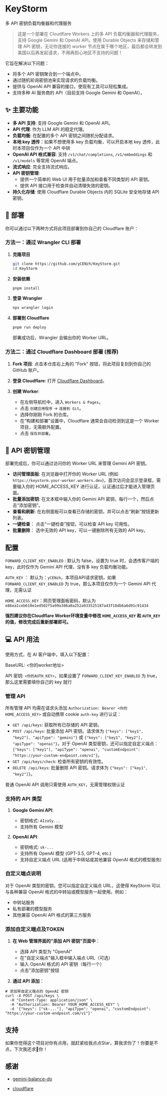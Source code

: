 # KeyStorm
多 API 密钥负载均衡器和代理服务

> 这是一个部署在 Cloudflare Workers 上的多 API 负载均衡器和代理服务，支持 Google Gemini 和 OpenAI API。使用 Durable Objects 来存储和管理 API 密钥，无论你连接的 worker 节点在属于哪个地区，最后都会转发到美国以后再发起请求，不用再担心地区不支持的问题！

它旨在解决以下问题：
*   将多个 API 密钥聚合到一个端点中。
*   通过随机轮询密钥池来实现请求的负载均衡。
*   提供与 OpenAI API 兼容的接口，使现有工具可以轻松集成。
*   支持多种 AI 服务商的 API（目前支持 Google Gemini 和 OpenAI）。

## ✨ 主要功能

*   **多 API 支持**: 支持 Google Gemini 和 OpenAI API。
*   **API 代理**: 作为 LLM API 的稳定代理。
*   **负载均衡**: 在配置的多个 API 密钥之间随机分配请求。
*   **本地 key 透传**：如果不想使用多 key 负载均衡，可以开启本地 key 透传，此时本项目仅作为一个 API 中转
*   **OpenAI API 格式兼容**: 支持 `/v1/chat/completions`, `/v1/embeddings` 和 `/v1/models` 等常用 OpenAI 端点。
*   **流式响应**: 完全支持流式响应。
*   **API 密钥管理**:
    *   提供一个简单的 Web UI 用于批量添加和查看不同类型的 API 密钥。
    *   提供 API 接口用于检查并自动清理失效的密钥。
*   **持久化存储**: 使用 Cloudflare Durable Objects 内的 SQLite 安全地存储 API 密钥。

## 🚀 部署

你可以通过以下两种方式将此项目部署到你自己的 Cloudflare 账户：

### 方法一：通过 Wrangler CLI 部署

1.  **克隆项目**
    ```bash
    git clone https://github.com/yCENzh/KeyStorm.git
    cd KeyStorm
    ```

2.  **安装依赖**
    ```bash
    pnpm install
    ```

3.  **登录 Wrangler**
    ```bash
    npx wrangler login
    ```

4.  **部署到 Cloudflare**
    ```bash
    pnpm run deploy
    ```
    部署成功后，Wrangler 会输出你的 Worker URL。

### 方法二：通过 Cloudflare Dashboard 部署 (推荐)

1.  **Fork 项目**: 点击本仓库右上角的 "Fork" 按钮，将此项目复刻到你自己的 GitHub 账户。

2.  **登录 Cloudflare**: 打开 [Cloudflare Dashboard](https://dash.cloudflare.com/)。

3.  **创建 Worker**:
    *   在左侧导航栏中，进入 `Workers & Pages`。
    *   点击 `创建应用程序` -> `连接到 Git`。
    *   选择你刚刚 Fork 的仓库。
    *   在“构建和部署”设置中，Cloudflare 通常会自动检测到这是一个 Worker 项目，无需额外配置。
    *   点击 `保存并部署`。

## 🔑 API 密钥管理

部署完成后，你可以通过访问你的 Worker URL 来管理 Gemini API 密钥。

*   **访问管理面板**: 在浏览器中打开你的 Worker URL (例如 `https://keystorm.your-worker.workers.dev`)，首次访问会显示登录框，需要输入你的 HOME_ACCESS_KEY 进行认证，认证通过后才能进入管理页面。
*   **批量添加密钥**: 在文本框中输入你的 Gemini API 密钥，每行一个，然后点击“添加密钥”。
*   **查看和刷新**: 在右侧面板可以查看已存储的密钥，并可以点击“刷新”按钮更新列表。
*   **一键检查**： 点击“一键检查”按钮，可以检查 API key 可用性。
*   **批量删除**： 选中无效的 API key，可以一键删除所有无效的 API key。

## 配置

`FORWARD_CLIENT_KEY_ENABLED` : 默认为 false，设置为 true 时，会透传客户端的 key，此时仅作为 Gemini API 代理，没有多 key 负载均衡功能。

`AUTH_KEY` ： 默认为：`yCENzh`，本项目API请求密钥，如果 `FORWARD_CLIENT_KEY_ENABLED` 为 true，那么本项目仅作为一个 Gemini API 代理，无需认证

`HOME_ACCESS_KEY`：网页管理面板密码，默认为 `e86ea1ceb610e1ed502f5a99a386a0a252a933525187a43f18db6a6d91c91434`

**强烈建议你在Cloudflare Worker环境变量中修改 `HOME_ACCESS_KEY` 和 `AUTH_KEY` 的值，修改完成后重新部署即可。**

## 💻 API 用法

使用方式，在 AI 客户端中，填入以下配置：

BaseURL: <你的worker地址>

API 密钥: `<你的AUTH_KEY>`，如果设置了 `FORWARD_CLIENT_KEY_ENABLED` 为 true，那么这里需要填你自己的 key 就行

### 管理 API

所有管理 API 均需在请求头添加 `Authorization: Bearer <你的HOME_ACCESS_KEY>` 或自动携带 cookie `auth-key` 进行认证：

*   `GET /api/keys`: 获取所有已存储的 API 密钥。
*   `POST /api/keys`: 批量添加 API 密钥。请求体为 `{"keys": ["key1", "key2"], "apiType": "gemini"}` 或 `{"keys": ["key1", "key2"], "apiType": "openai"}`。对于 OpenAI 类型密钥，还可以指定自定义端点：`{"keys": ["key1"], "apiType": "openai", "customEndpoint": "https://your-custom-endpoint.com/v1"}`。
*   `GET /api/keys/check`: 检查所有密钥的有效性。
*   `DELETE /api/keys`: 批量删除 API 密钥。请求体为 `{"keys": ["key1", "key2"]}`。

普通 OpenAI API 调用只需使用 `AUTH_KEY`，无需管理权限认证

### 支持的 API 类型

1. **Google Gemini API**:
   - 密钥格式: `AIzaSy...`
   - 支持所有 Gemini 模型

2. **OpenAI API**:
   - 密钥格式: `sk-...`
   - 支持所有 OpenAI 模型 (GPT-3.5, GPT-4, etc.)
   - 支持自定义端点 URL (适用于中转站或其他兼容 OpenAI 格式的模型服务)

### 自定义端点说明

对于 OpenAI 类型的密钥，您可以指定自定义端点 URL，这使得 KeyStorm 可以与各种兼容 OpenAI 格式的中转站或模型服务一起使用。例如：
- 中转站服务
- 私有部署的模型服务
- 其他兼容 OpenAI API 格式的第三方服务

### 添加自定义端点及TOKEN

1. **在 Web 管理界面的"添加 API 密钥"页面中**：
   - 选择 API 类型为 "OpenAI"
   - 在"自定义端点"输入框中输入端点 URL（可选）
   - 输入 OpenAI 格式的 API 密钥（每行一个）
   - 点击"添加密钥"按钮

2. **通过 API 添加**：
```
# 添加带自定义端点的 OpenAI 密钥
curl -X POST /api/keys \
  -H "Content-Type: application/json" \
  -H "Authorization: Bearer YOUR_HOME_ACCESS_KEY" \
  -d '{"keys": ["sk-..."], "apiType": "openai", "customEndpoint": "https://your-custom-endpoint.com/v1"}'
```

## 支持

如果你觉得这个项目对你有点用，就赶紧给我点点Star，算我求你了！你要是不点，下次我还求🙏你！

## 感谢

- [gemini-balance-do](https://github.com/zaunist/gemini-balance-do)

- [cloudflare](https://www.cloudflare.com/)